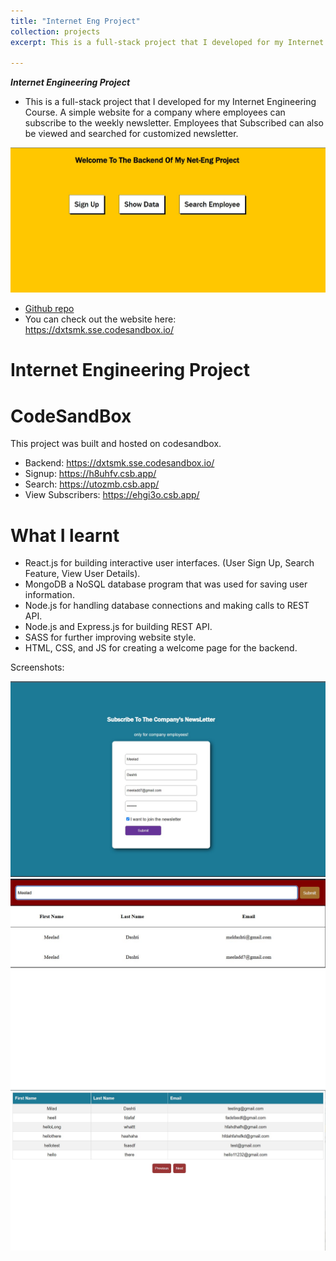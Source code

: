 ```yaml
---
title: "Internet Eng Project"
collection: projects
excerpt: This is a full-stack project that I developed for my Internet Engineering Course. A simple website for a company where employees can subscribe to the weekly newsletter. Employees that Subscribed can also be viewed and searched for customized newsletter. <br/><br/> ![](/images/net.jpg)

---
```

***Internet Engineering Project***

 - This is a full-stack project that I developed for my Internet Engineering Course. A simple website for a company where employees can subscribe to the weekly newsletter. Employees that Subscribed can also be viewed and searched for customized newsletter.

![](/images/net.jpg)


* [Github repo](https://github.com/MelDashti/net-eng-project) 
* You can check out the website here: <https://dxtsmk.sse.codesandbox.io/>

<!-- ABOUT THE PROJECT -->
# Internet Engineering Project 


# CodeSandBox 

This project was built and hosted on codesandbox.

- Backend: <https://dxtsmk.sse.codesandbox.io/>
- Signup: <https://h8uhfv.csb.app/>
- Search: <https://utozmb.csb.app/>
- View Subscribers: <https://ehgi3o.csb.app/>

# What I learnt

- React.js for building interactive user interfaces. (User Sign Up, Search Feature, View User Details).
- MongoDB a NoSQL database program that was used for saving user information. 
- Node.js for handling database connections and making calls to REST API. 
- Node.js and Express.js for building REST API.
- SASS for further improving website style.
- HTML, CSS, and JS for creating a welcome page for the backend. 

Screenshots: 

![Signup Page](/images/web_project/signup.jpg)
![Search Page](https://raw.githubusercontent.com/MelDashti/net-eng-project/master/Screenshots/SearchSubscriber.jpg)
![Signup](https://raw.githubusercontent.com/MelDashti/net-eng-project/master/Screenshots/DisplaySubscribers.jpg)